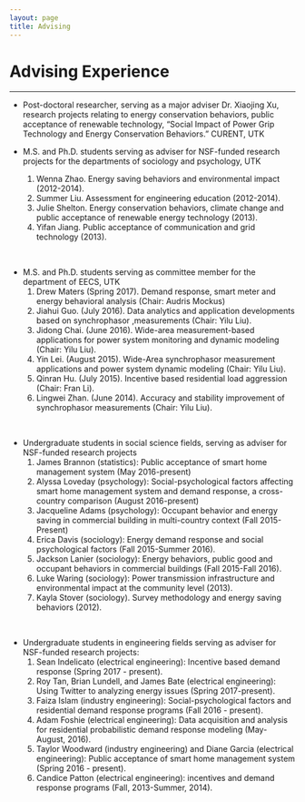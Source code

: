 ```yaml
---
layout: page
title: Advising
---
```


# **Advising Experience** ##
<hr>

+ Post-doctoral researcher, serving as a major adviser Dr. Xiaojing Xu, research projects relating to energy conservation behaviors, public acceptance of renewable technology,  “Social Impact of Power Grip Technology and Energy Conservation Behaviors.” CURENT, UTK


+ M.S. and Ph.D. students serving as adviser for NSF-funded research projects for the departments of sociology and psychology, UTK
  1. Wenna Zhao. Energy saving behaviors and environmental impact (2012-2014).
  2. Summer Liu.  Assessment for engineering education (2012-2014).
  3. Julie Shelton. Energy conservation behaviors, climate change and public acceptance of renewable energy technology (2013).
  4. Yifan Jiang.  Public acceptance of communication and grid technology (2013).
<br/>

+ M.S. and Ph.D. students serving as committee member for the department of EECS, UTK
  1. Drew Maters (Spring 2017). Demand response, smart meter and energy behavioral analysis (Chair: Audris Mockus)
  1. Jiahui Guo. (July 2016). Data analytics and application developments based on synchrophasor ,measurements (Chair: Yilu Liu).  
  2. Jidong Chai. (June 2016). Wide-area measurement-based applications for power system monitoring and dynamic modeling (Chair: Yilu Liu).
  3. Yin Lei. (August 2015). Wide-Area synchrophasor measurement applications and power system dynamic modeling (Chair: Yilu Liu).
  4. Qinran Hu. (July 2015). Incentive based residential load aggression (Chair: Fran Li).  
  5. Lingwei Zhan. (June 2014). Accuracy and stability improvement of synchrophasor measurements (Chair: Yilu Liu).
<br/>

+ Undergraduate students in social science fields, serving as adviser for NSF-funded research projects
  1. James Brannon (statistics): Public acceptance of smart home management system (May 2016-present)
  1. Alyssa Loveday (psychology): Social-psychological factors affecting smart home management system and demand response, a cross-country comparison (August 2016-present)
  5. Jacqueline Adams (psychology): Occupant behavior and energy saving in commercial building in multi-country context (Fall 2015-Present)
  3. Erica Davis  (sociology): Energy demand response and social psychological factors (Fall 2015-Summer 2016).
  4. Jackson Lanier (sociology): Energy behaviors, public good and occupant behaviors in commercial buildings (Fall 2015-Fall 2016).
  2. Luke Waring (sociology): Power transmission infrastructure and environmental impact at the community level (2013).  
  1. Kayla Stover (sociology).  Survey methodology and energy saving behaviors (2012).  
<br/>

+ Undergraduate students in engineering fields serving as adviser for NSF-funded research projects:
  1. Sean Indelicato (electrical engineering): Incentive based demand response (Spring 2017 - present).
  2. Roy Tan, Brian Lundell, and James Bate (electrical engineering): Using Twitter to analyzing energy issues (Spring 2017-present).
  4. Faiza Islam (industry engineering): Social-psychological factors and residential demand response programs (Fall 2016 - present).
  3. Adam Foshie (electrical engineering): Data acquisition and analysis for residential probabilistic demand response modeling (May-August, 2016).
  2. Taylor Woodward (industry engineering) and Diane Garcia (electrical engineering): Public acceptance of smart home management system (Spring 2016 - present).  
  1. Candice Patton (electrical engineering): incentives and demand response programs (Fall, 2013-Summer, 2014).
